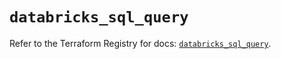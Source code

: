# `databricks_sql_query`

Refer to the Terraform Registry for docs: [`databricks_sql_query`](https://registry.terraform.io/providers/databricks/databricks/1.93.0/docs/resources/sql_query).
